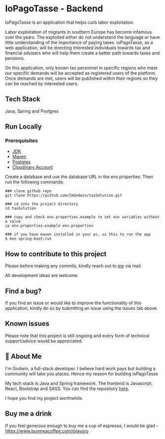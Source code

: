 # IoPagoTasse - Backend

IoPagoTasse is an application that helps curb labor exploitation.

Labor exploitation of migrants in southern Europe has become infamous over the years. The exploited either do not understand the language or have little understanding of the importance of paying taxes. ioPagoTasse, as a web application, will be directing interested individuals towards tax and financial advisers who will help them create a better path towards taxes and pensions.

On this application, only known tax personnel in specific regions who meet our specific demands will be accepted as registered users of the platform. Once demands are met, users will be published within their regions so they can be reached by interested users.

## Tech Stack

Java, Spring and Postgres

## Run Locally

### Prerequisites

* [JDK](https://www.oracle.com/java/technologies/javase/jdk17-archive-downloads.html)
* [Maven](https://maven.apache.org/)
* [Postgres](https://www.postgresql.org/download/)
* [Cloudinary Account](https://cloudinary.com/ip/gr-sea-gg-brand-home-base?utm_source=google&utm_medium=search&utm_campaign=goog_selfserve_brand_wk22_replicate_core_branded_keyword&utm_term=1329&campaignid=17601148700&adgroupid=141182782954&keyword=cloudinary&device=c&matchtype=e&adposition=&gad_source=1&gclid=CjwKCAiA-vOsBhAAEiwAIWR0TRTG0tRYRTl7tLPZXIL6kostGxbWJL3i-8jqaV09LYNMyUDdJgbOGRoC1RcQAvD_BwE)

Create a database and use the database URL in the env.properties. Then run the following commands:

```shell
### clone github repo
git clone https://github.com/ImGodwin/taxSolution.git

### cd into the project directory
cd taxSolution

### copy and check env.properties.example to set env variables without a value
cp env.properties.example env.properties

### if you have maven installed in your pc, us this to run the app
$ mvn spring-boot:run
```

## How to contribute to this project

Please before making any commits, kindly reach out to [me](godwinmail6@gmail.com) via mail.

All development ideas are welcome.

## Find a bug?

If you find an issue or would like to improve the functionality of this application, kindly do so by submitting an issue using the issues tab above.

## Known issues

Please note that this project is still ongoing and every form of technical support/advice would be appreciated.

## 🚀 About Me

I'm Godwin, a full-stack developer. I believe hard work pays but building a community will take you places. Hence my reason for building ioPagoTasse

My tech stack is Java and Spring framework. The frontend is Javascript, React, Bootstrap and SASS. You can find the repository [here](https://github.com/ImGodwin/tax-personnel).

I hope you find my project worthwhile.

## Buy me a drink

If you feel generous enough to buy me a cup of espresso, I would be glad - https://www.buymeacoffee.com/iolavoro
